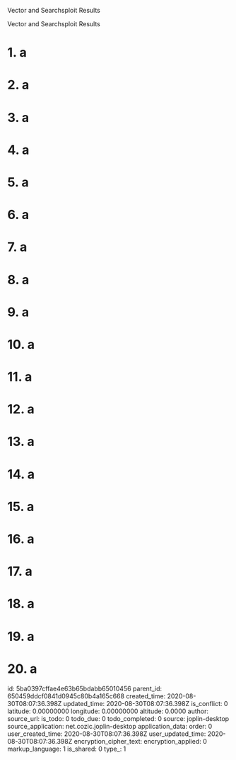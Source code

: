 Vector and Searchsploit Results

Vector and Searchsploit Results

# 1. a
# 2. a
# 3. a
# 4. a
# 5. a
# 6. a
# 7. a
# 8. a
# 9. a
# 10. a
# 11. a
# 12. a
# 13. a
# 14. a
# 15. a
# 16. a
# 17. a
# 18. a
# 19. a
# 20. a

id: 5ba0397cffae4e63b65bdabb65010456
parent_id: 650459ddcf0841d0945c80b4a165c668
created_time: 2020-08-30T08:07:36.398Z
updated_time: 2020-08-30T08:07:36.398Z
is_conflict: 0
latitude: 0.00000000
longitude: 0.00000000
altitude: 0.0000
author: 
source_url: 
is_todo: 0
todo_due: 0
todo_completed: 0
source: joplin-desktop
source_application: net.cozic.joplin-desktop
application_data: 
order: 0
user_created_time: 2020-08-30T08:07:36.398Z
user_updated_time: 2020-08-30T08:07:36.398Z
encryption_cipher_text: 
encryption_applied: 0
markup_language: 1
is_shared: 0
type_: 1